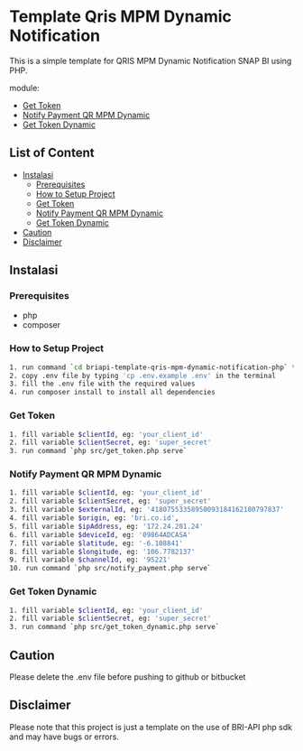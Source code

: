 # Template Qris MPM Dynamic Notification

This is a simple template for QRIS MPM Dynamic Notification SNAP BI using PHP.

module:
- [Get Token](https://developers.bri.co.id/en/docs/qris-merchant-presented-mode-mpm-dinamis-notification-v11)
- [Notify Payment QR MPM Dynamic](https://developers.bri.co.id/en/docs/qris-merchant-presented-mode-mpm-dinamis-notification-v11)
- [Get Token Dynamic](https://developers.bri.co.id/en/docs/qris-merchant-presented-mode-mpm-dinamis-notification-v11)

## List of Content
- [Instalasi](#instalasi)
  - [Prerequisites](#prerequisites)
  - [How to Setup Project](#how-to-setup-project)
  - [Get Token](#get-token)
  - [Notify Payment QR MPM Dynamic](#interbank-transfer-transfer)
  - [Get Token Dynamic](#intrabank-transfer-inquiry)
- [Caution](#caution)
- [Disclaimer](#disclaimer)

## Instalasi

### Prerequisites
- php
- composer

### How to Setup Project

```bash
1. run command `cd briapi-template-qris-mpm-dynamic-notification-php` to change directory
2. copy .env file by typing 'cp .env.example .env' in the terminal
3. fill the .env file with the required values
4. run composer install to install all dependencies
```

### Get Token
```bash
1. fill variable $clientId, eg: 'your_client_id'
2. fill variable $clientSecret, eg: 'super_secret'
3. run command `php src/get_token.php serve`
```

### Notify Payment QR MPM Dynamic
```bash
1. fill variable $clientId, eg: 'your_client_id'
2. fill variable $clientSecret, eg: 'super_secret'
3. fill variable $externalId, eg: '41807553358950093184162180797837'
4. fill variable $origin, eg: 'bri.co.id',
5. fill variable $ipAddress, eg: '172.24.281.24'
6. fill variable $deviceId, eg: '09864ADCASA'
7. fill variable $latitude, eg: '-6.108841'
8. fill variable $longitude, eg: '106.7782137'
9. fill variable $channelId, eg: '95221'
10. run command `php src/notify_payment.php serve`
```

### Get Token Dynamic
```bash
1. fill variable $clientId, eg: 'your_client_id'
2. fill variable $clientSecret, eg: 'super_secret'
3. run command `php src/get_token_dynamic.php serve`
```

## Caution

Please delete the .env file before pushing to github or bitbucket

## Disclaimer

Please note that this project is just a template on the use of BRI-API php sdk and may have bugs or errors.
